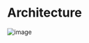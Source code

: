# Architecture

![image](https://github.com/user-attachments/assets/abeb8000-0b9c-48cb-ac78-0ccb7580bce9)
